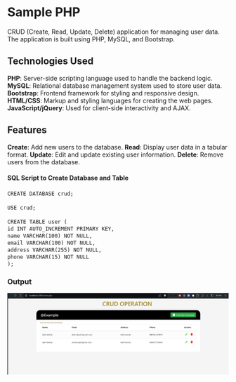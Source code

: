 # Sample PHP

CRUD (Create, Read, Update, Delete) application for managing user data. The application is built using PHP, MySQL, and Bootstrap.

## Technologies Used

**PHP**: Server-side scripting language used to handle the backend logic.
**MySQL**: Relational database management system used to store user data.
**Bootstrap**: Frontend framework for styling and responsive design.
**HTML/CSS**: Markup and styling languages for creating the web pages.
**JavaScript/jQuery**: Used for client-side interactivity and AJAX.

## Features

**Create**: Add new users to the database.
**Read**: Display user data in a tabular format.
**Update**: Edit and update existing user information.
**Delete**: Remove users from the database.

#### SQL Script to Create Database and Table

```
CREATE DATABASE crud;

USE crud;

CREATE TABLE user (
id INT AUTO_INCREMENT PRIMARY KEY,
name VARCHAR(100) NOT NULL,
email VARCHAR(100) NOT NULL,
address VARCHAR(255) NOT NULL,
phone VARCHAR(15) NOT NULL
);

```

### Output

![image](image.png)
